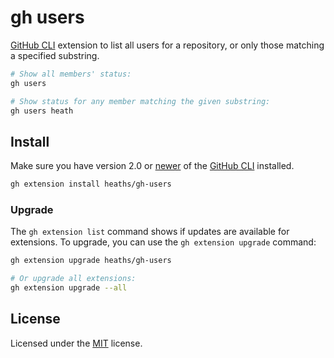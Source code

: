 # gh users

[GitHub CLI] extension to list all users for a repository, or only those matching a specified substring.

```bash
# Show all members' status:
gh users

# Show status for any member matching the given substring:
gh users heath
```

## Install

Make sure you have version 2.0 or [newer] of the [GitHub CLI] installed.

```bash
gh extension install heaths/gh-users
```

### Upgrade

The `gh extension list` command shows if updates are available for extensions. To upgrade, you can use the `gh extension upgrade` command:

```bash
gh extension upgrade heaths/gh-users

# Or upgrade all extensions:
gh extension upgrade --all
```

## License

Licensed under the [MIT](LICENSE.txt) license.

[GitHub CLI]: https://github.com/cli/cli
[newer]: https://github.com/cli/cli/releases/latest
